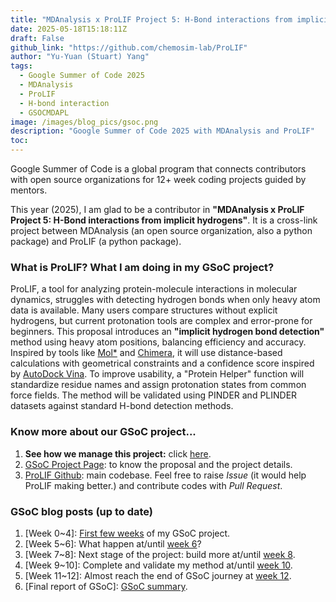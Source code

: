 ```yaml
---
title: "MDAnalysis x ProLIF Project 5: H-Bond interactions from implicit hydrogens"
date: 2025-05-18T15:18:11Z
draft: False
github_link: "https://github.com/chemosim-lab/ProLIF"
author: "Yu-Yuan (Stuart) Yang"
tags:
  - Google Summer of Code 2025
  - MDAnalysis
  - ProLIF
  - H-bond interaction
  - GSOCMDAPL
image: /images/blog_pics/gsoc.png
description: "Google Summer of Code 2025 with MDAnalysis and ProLIF"
toc: 
---
```


Google Summer of Code is a global program that connects contributors with open source organizations for 12+ week coding projects guided by mentors.

This year (2025), I am glad to be a contributor in 
**"MDAnalysis x ProLIF Project 5: H-Bond interactions from implicit hydrogens"**. It is a cross-link project between MDAnalysis (an open source organization, also a python package) and ProLIF (a python package).

### What is ProLIF? What I am doing in my GSoC project?
ProLIF, a tool for analyzing protein-molecule interactions in molecular dynamics, struggles with detecting hydrogen bonds when only heavy atom data is available. Many users compare structures without explicit hydrogens, but current protonation tools are complex and error-prone for beginners. This proposal introduces an **"implicit hydrogen bond detection"** method using heavy atom positions, balancing efficiency and accuracy. Inspired by tools like [Mol*](https://molstar.org/) and [Chimera](https://www.cgl.ucsf.edu/chimera/), it will use distance-based calculations with geometrical constraints and a confidence score inspired by [AutoDock Vina](https://vina.scripps.edu/). To improve usability, a "Protein Helper" function will standardize residue names and assign protonation states from common force fields. The method will be validated using PINDER and PLINDER datasets against standard H-bond detection methods.


### Know more about our GSoC project...
1. **See how we manage this project:** click [here](https://github.com/yuyuan871111/GSoC2025_Hbond_PM).
2. [GSoC Project Page](https://summerofcode.withgoogle.com/programs/2025/projects/5Otkx8vp): to know the proposal and the project details.
3. [ProLIF Github](https://github.com/chemosim-lab/ProLIF): main codebase. Feel free to raise *Issue* (it would help ProLIF making better.) and contribute codes with *Pull Request*.


### GSoC blog posts (up to date)
1. [Week 0~4]: [First few weeks](/blogs/gsoc-week-4) of my GSoC project.   
2. [Week 5~6]: What happen at/until [week 6](/blogs/gsoc-week-6)?   
3. [Week 7~8]: Next stage of the project: build more at/until [week 8](/blogs/gsoc-week-8).   
4. [Week 9~10]: Complete and validate my method at/until [week 10](/blogs/gsoc-week-10).  
5. [Week 11~12]: Almost reach the end of GSoC journey at [week 12](/blogs/gsoc-week-12).  
6. [Final report of GSoC]: [GSoC summary](/blogs/gsoc-week-summary).   